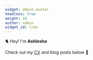 ```yaml
---
widget: about.avatar
headless: true
weight: 10
author: admin
widget_id: tree
---
```

🐈 Hey! I'm **Ashlesha**

Check out my [CV](/about/) and blog posts below 🌈